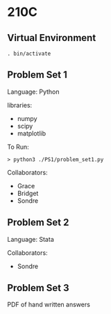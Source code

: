 # 210C

## Virtual Environment
 ```
 . bin/activate
 ```

## Problem Set 1

Language: Python

libraries:
* numpy
* scipy
* matplotlib

To Run:

`> python3 ./PS1/problem_set1.py`

Collaborators:
* Grace
* Bridget
* Sondre


## Problem Set 2

Language: Stata

Collaborators:
* Sondre

## Problem Set 3

PDF of hand written answers
